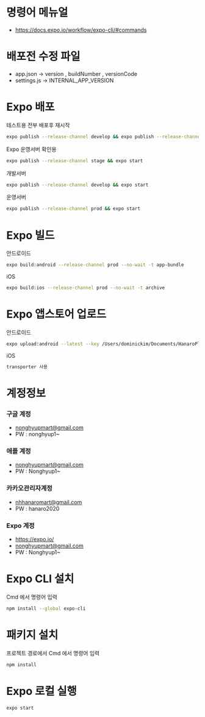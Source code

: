 # 명령어 메뉴얼

- https://docs.expo.io/workflow/expo-cli/#commands

# 배포전 수정 파일

- app.json -> version , buildNumber , versionCode
- settings.js -> INTERNAL_APP_VERSION

# Expo 배포

테스트용 전부 배포후 재시작

```bash
expo publish --release-channel develop && expo publish --release-channel stage && expo start
```

Expo 운영서버 확인용

```bash
expo publish --release-channel stage && expo start
```

개발서버

```bash
expo publish --release-channel develop && expo start
```

운영서버

```bash
expo publish --release-channel prod && expo start
```

# Expo 빌드

안드로이드

```bash
expo build:android --release-channel prod --no-wait -t app-bundle
```

iOS

```bash
expo build:ios --release-channel prod --no-wait -t archive
```

# Expo 앱스토어 업로드

안드로이드

```bash
expo upload:android --latest --key /Users/dominickim/Documents/HanaroPlus/pc-api-8118189818183052496-280-3c18658bab02.json
```

iOS

```bash
transporter 사용
```

# 계정정보

### 구글 계정

- nonghyupmart@gmail.com
- PW : nonghyup1~

### 애플 계정

- nonghyupmart@gmail.com
- PW : Nonghyup1~

### 카카오관리자계정

- nhhanaromart@gmail.com
- PW : hanaro2020

### Expo 계정

- https://expo.io/
- nonghyupmart@gmail.com
- PW : Nonghyup1~

# Expo CLI 설치

Cmd 에서 명령어 입력

```bash
npm install --global expo-cli
```

# 패키지 설치

프로젝트 경로에서 Cmd 에서 명령어 입력

```bash
npm install
```

# Expo 로컬 실행

```bash
expo start
```
